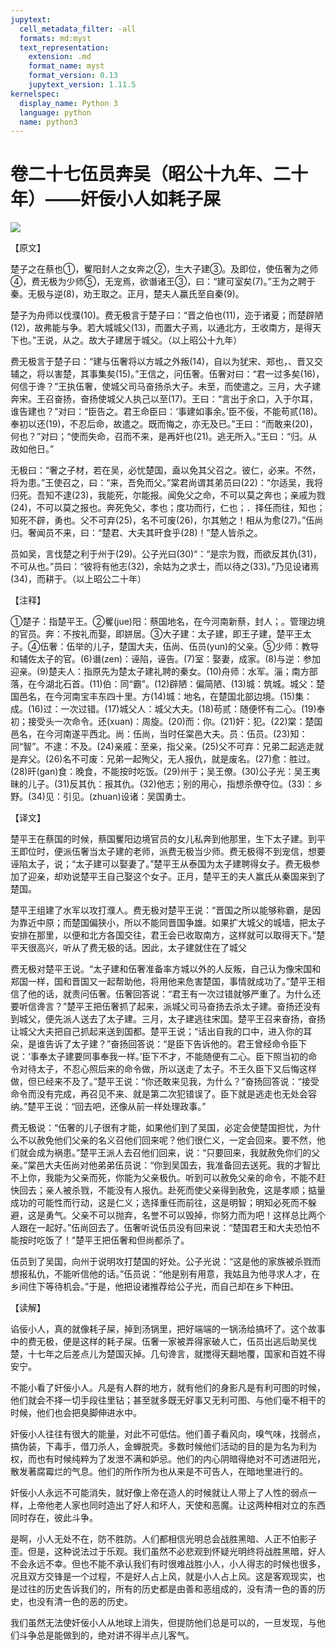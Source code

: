 ```yaml
---
jupytext:
  cell_metadata_filter: -all
  formats: md:myst
  text_representation:
    extension: .md
    format_name: myst
    format_version: 0.13
    jupytext_version: 1.11.5
kernelspec:
  display_name: Python 3
  language: python
  name: python3
---
```

# 卷二十七伍员奔吴（昭公十九年、二十年）——奸佞小人如耗子屎

![](image/cover.jpg)

【原文】

楚子之在蔡也①，矍阳封人之女奔之②，生大子建③。及即位，使伍奢为之师④，费无极为少师⑤，无宠焉，欲谮诸王③，曰：“建可室矣(7)。”王为之聘于秦。无极与逆(8)，劝王取之。正月，楚夫人赢氏至自秦(9)。

楚子为舟师以伐濮(10)。费无极言于楚子曰：“晋之伯也(11)，迩于诸夏；而楚辟陋(12)，故弗能与争。若大城城父(13)，而置大子焉，以通北方，王收南方，是得天下也。”王说，从之。故大子建居于城父。（以上昭公十九年）

费无极言于楚子曰：“建与伍奢将以方城之外叛(14)，自以为犹宋、郑也，、晋又交辅之，将以害楚，其事集矣(15)。”王信之，问伍奢。伍奢对曰：“君一过多矣(16)，何信于谗？”王执伍奢，使城父司马奋扬杀大子。未至，而使遣之。三月，大子建奔宋。王召奋扬，奋扬使城父人执己以至(17)。王曰：“言出于余口，入于尔耳，谁告建也？”对曰：“臣告之。君王命臣曰：‘事建如事余。’臣不佞，不能苟贰(18)。奉初以还(19)，不忍后命，故遣之。既而悔之，亦无及已。”王曰：“而敢来(20)，何也？”对曰；“使而失命，召而不来，是再奸也(21)。逃无所入。”王曰：“归。从政如他日。”

无极曰：“奢之子材，若在吴，必忧楚国，盍以免其父召之。彼仁，必来。不然，将为患。”王使召之，曰：“来，吾免而父。”棠君尚谓其弟员曰(22)：“尔适吴，我将归死。吾知不逮(23)，我能死，尔能报。闻免父之命，不可以莫之奔也；亲戚为戮(24)，不可以莫之报也。奔死免父，孝也；度功而行，仁也；．择任而往，知也；知死不辟，勇也。父不可弃(25)，名不可废(26)，尔其勉之！相从为愈(27)。”伍尚归。奢闻员不来，曰：“楚君、大夫其旰食乎(28)！”楚人皆杀之。

员如吴，言伐楚之利于州于(29)。公子光曰(30)“：“是宗为戮，而欲反其仇(31)，不可从也。”员曰：“彼将有他志(32)，余姑为之求士，而以待之(33)。”乃见设诸焉(34)，而耕于。（以上昭公二十年）

【注释】

①楚子：指楚平王。②矍(jue)阳：蔡国地名，在今河南新蔡，封人；。管理边境的官员。奔：不按礼而娶，即姘居。③大子建：太子建，即王子建，楚平王太子。④伍奢：伍举的儿子，楚国大夫，伍尚、伍员(yun)的父亲。⑤少师：教导和辅佐太子的官。(6)谮(zen)：诬陷，诬告。(7)室：娶妻，成家。(8)与逆：参加迎亲。(9)楚夫人：指原先为楚太子建礼聘的秦女。(10)舟师：水军。淄；南方部落，在今湖北石首。(11)伯：同“霸”。(12)辟陋：偏简陋、(13)城：筑城。城父：楚国邑名，在今河南宝丰东四十里。方(14)城：地名，在楚国北部边境。(15)集：成。(16)过：一次过错。(17)城父人：城父大夫。(18)苟贰：随便怀有二心。(19)奉初；接受头一次命令。还(xuan)：周旋。(20)而：你。(21)奸：犯。(22)棠：楚国邑名，在今河南遂平西北。尚：伍尚，当时任棠邑大夫。员：伍员。(23)知：同“智”。不逮：不及。(24)亲戚：至亲，指父亲。(25)父不可弃：兄弟二起逃走就是弃父。(26)名不可废：兄弟一起殉父，无人报仇，就是废名。(27)愈：胜过。(28)旰(gan)食：晚食，不能按时吃饭。(29)州于；吴王僚。(30)公子光：吴王夷昧的儿子。(31)反其仇：报其仇。(32)他志；别的用心，指想杀僚夺位。(33)：乡野。(34)见：引见。(zhuan)设诸：吴国勇士。

【译文】

楚平王在蔡国的时候，蔡国矍阳边境官员的女儿私奔到他那里，生下太子建。到平王即位时，便派伍奢当太子建的老师，派费无极当少师。费无极得不到宠信，想要诬陷太子，说；“太子建可以娶妻了。”楚平王从泰国为太子建聘得女子。费无极参加了迎亲，却劝说楚平王自己娶这个女子。正月，楚平王的夫人赢氏从秦国来到了楚国。

楚平王组建了水军以攻打濮人。费无极对楚平王说：“晋国之所以能够称霸，是因为靠近中原；而楚国偏狭小，所以不能同晋国争雄。如果扩大城父的城墙，把太子安排在那里，以便和北方各国交往，君王会已收取南方，这样就可以取得天下。”楚平天很高兴，听从了费无极的话。因此，太子建就住在了城父

费无极对楚平王说。“太子建和伍奢准备率方城以外的人反叛，自己认为像宋国和郑国一样，国和晋国又一起帮助他，将用他来危害楚国，事情就成功了。”楚平王相信了他的话，就责问伍奢。伍奢回答说：“君王有一次过错就够严重了。为什么还要听信谗言？”楚平王把伍奢抓了起来，派城父司马奋扬去杀太子建。奋扬还没有到城父，便先派人送去了太子建。三月，太子建逃往宋国。楚平王召来奋扬，奋扬让城父大夫把自己抓起来送到国都。楚平王说；“话出自我的口中，进入你的耳朵，是谁告诉了太子建？”奋扬回答说：“是臣下告诉他的。君王曾经命令臣下说：‘事奉太子建要同事奉我一样。’臣下不才，不能随便有二心。臣下照当初的命令对待太子，不忍心照后来的命令做，所以送走了太子。不王久臣下又后悔这样做，但已经来不及了。”楚平王说：“你还敢来见我，为什么？”奋扬回答说：“接受命令而没有完成，再召见不来、就是第二次犯错误了。臣下就是逃走也无处会容纳。”楚平王说：“回去吧，还像从前一样处理政事。”

费无极说：“伍奢的儿子很有才能，如果他们到了吴国，必定会使楚国担忧，为什么不以赦免他们父亲的名义召他们回来呢？他们很仁义，一定会回来。要不然，他们就会成为祸患。”楚平王派人去召他们回来，说：“只要回来，我就赦免你们的父亲。”棠邑大夫伍尚对他弟弟伍员说：“你到吴国去，我准备回去送死。我的才智比不上你，我能为父亲而死，你能为父亲极仇。听到可以赦免父亲的命令，不能不赶快回去；亲人被杀戮，不能没有人报仇。赴死而使父亲得到赦免，这是孝顺；掂量成功的可能性而行动，这是仁义；选择重任而前往，这是明智；明知必死而不躲避，这是勇气。父亲不可以抛弃，名誉不可以毁掉，你努力而为吧！这样总比两个人跟在一起好。”伍尚回去了。伍奢听说伍员没有回来说：“楚国君王和大夫恐怕不能按时吃饭了！”楚平王把伍奢和但尚都杀了。

伍员到了吴国，向州于说明攻打楚国的好处。公子光说：“这是他的家族被杀戮而想报私仇，不能听信他的话。”伍员说：“他是别有用意，我姑且为他寻求人才，在乡间住下等待机会。”于是，他把设诸推荐给公子光，而自己却在乡下种田。

【读解】

谄佞小人，真的就像耗子屎，掉到汤锅里，把好端端的一锅汤给搞坏了。这个故事中的费无极，便是这样的耗子屎。伍奢一家被弄得家破人亡，伍员出逃后助吴伐楚，十七年之后差点儿为楚国灭掉。几句谗言，就搅得天翻地覆，国家和百姓不得安宁。

不能小看了奸佞小人。凡是有人群的地方，就有他们的身影凡是有利可图的时候，他们就会不择一切手段往里钻；甚至就多既无好事又无利可图、与他们毫不相干的时候，他们也会把臭脚伸进水中。

奸佞小人往往有很大的能量，对此不可低估。他们善子看风向，嗅气味，找弱点，搞伪装，下毒手，借刀杀人，金蝉脱壳。多数时候他们活动的目的是为名为利为权，而也有时候纯粹为了发泄不满和妒忌。他们的内心阴暗得绝对不可透进阳光，散发著腐霉烂的气息。他们的所作所为也从来是不可告人，在暗地里进行的。

奸佞小人永远不可能消失，就好像上帝在造人的时候就让人带上了人性的弱点一样，上帝他老人家也同时造出了好人和坏人，天使和恶魔。让这两种相对立的东西同时存在，彼此斗争。

是啊，小人无处不在，防不胜防。人们都相信光明总会战胜黑暗、人正不怕影子歪。但是，这种说法过于乐观。我们虽然不必悲观到怀疑光明终将战胜黑暗，好人不会永远不幸。但也不能不承认我们有时很难战胜小人，小人得志的时候也很多，况且双方交锋是一个过程，不是好人占上风，就是小人占上风。这是客观现实，也是过往的历史告诉我们的，所有的历史都是由善和恶组成的，没有清一色的善的历史，也没有清一色的恶的历史。

我们虽然无法使奸佞小人从地球上消失，但提防他们总是可以的，一旦发现，与他们斗争总是能做到的，绝对讲不得半点儿客气。



